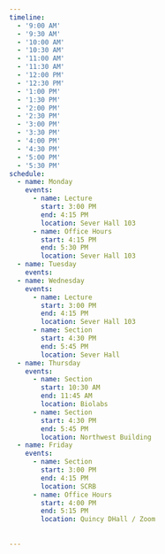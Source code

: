 ```yaml
---
timeline:
  - '9:00 AM'
  - '9:30 AM'
  - '10:00 AM'
  - '10:30 AM'
  - '11:00 AM'
  - '11:30 AM'
  - '12:00 PM'
  - '12:30 PM'
  - '1:00 PM'
  - '1:30 PM'
  - '2:00 PM'
  - '2:30 PM'
  - '3:00 PM'
  - '3:30 PM'
  - '4:00 PM'
  - '4:30 PM'
  - '5:00 PM'
  - '5:30 PM'
schedule:
  - name: Monday
    events:
      - name: Lecture
        start: 3:00 PM
        end: 4:15 PM
        location: Sever Hall 103
      - name: Office Hours
        start: 4:15 PM
        end: 5:30 PM
        location: Sever Hall 103
  - name: Tuesday
    events:
  - name: Wednesday
    events:
      - name: Lecture
        start: 3:00 PM
        end: 4:15 PM
        location: Sever Hall 103
      - name: Section
        start: 4:30 PM
        end: 5:45 PM
        location: Sever Hall
  - name: Thursday
    events:
      - name: Section
        start: 10:30 AM
        end: 11:45 AM
        location: Biolabs
      - name: Section
        start: 4:30 PM
        end: 5:45 PM
        location: Northwest Building
  - name: Friday
    events:
      - name: Section
        start: 3:00 PM
        end: 4:15 PM
        location: SCRB
      - name: Office Hours
        start: 4:00 PM
        end: 5:15 PM
        location: Quincy DHall / Zoom
      
      
---
```

